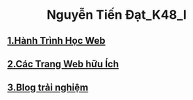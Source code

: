 <html lang="en"><head></head>
    <meta charset="UTF-8">
    <meta name="viewport" content="width=device-width, initial-scale=1.0">
    <title>Web của Tui</title>
 
</head>
<body> 
   <center><h1>Nguyễn Tiến Đạt_K48_I</h1></center> 
    <h2><a href="hanhtrinhhocweb.html">1.Hành Trình Học Web</a></h2>
   <h2><a href="cactrangweb.html">2.Các Trang Web hữu Ích</a></h2>
   <h2><a href="Blog.html">3.Blog trải nghiệm
   </a></h2>
   
</body></html>
